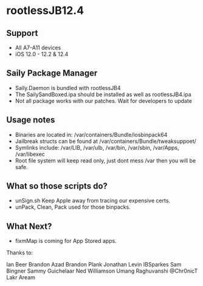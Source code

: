# rootlessJB12.4

## Support

- All A7-A11 devices
- iOS 12.0 - 12.2 & 12.4

## Saily Package Manager
- Saily.Daemon is bundled with rootlessJB4
- The SailySandBoxed.ipa should be installed as well as rootlessJB4.ipa
- Not all package works with our patches. Wait for developers to update

## Usage notes

- Binaries are located in: /var/containers/Bundle/iosbinpack64
- Jailbreak structs can be found at /var/containers/Bundle/tweaksuppoet/
- Symlinks include: /var/LIB, /var/ulb, /var/bin, /var/sbin, /var/Apps, /var/libexec
- Root file system will keep read only, just dont mess /var then you will be safe.

## What so those scripts do?

- unSign.sh Keep Apple away from tracing our expensive certs.
- unPack, Clean, Pack used for those binpacks.

## What Next?
- fixmMap is coming for App Stored apps.

Thanks to: 

Ian Beer
Brandon Azad
Brandon Plank
Jonathan Levin
IBSparkes
Sam Bingner
Sammy Guichelaar
Ned Williamson
Umang Raghuvanshi
@Chr0nicT
Lakr Aream
